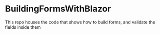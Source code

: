 # BuildingFormsWithBlazor
This repo houses the code that shows how to build forms, and validate the fields inside them
